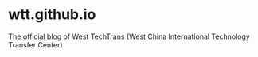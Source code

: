 # wtt.github.io

The official blog of West TechTrans (West China International Technology Transfer Center)
